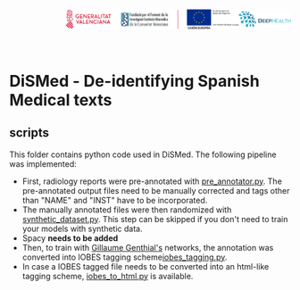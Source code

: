 <div class="clearfix" style="padding: 0px; padding-left: 100px; display: flex; flex-wrap: nowrap; justify-content: space-evenly; align-items:center">
<a href="http://bimcv.cipf.es/"><img src="https://github.com/BIMCV-CSUSP/DiSMed/blob/master/images/logoinst.png?raw=true"</a><a href="http://ceib.san.gva.es"></a><a href="https://deephealth-project.eu/"><img src="https://github.com/BIMCV-CSUSP/DiSMed/blob/master/images/DEEPHEALTH.png" width="200px" class="center-block" style=" display: inline-block;"></a></div>
<br></br>

# DiSMed - De-identifying Spanish Medical texts

## scripts

This folder contains python code used in DiSMed. The following pipeline was implemented:

* First, radiology reports were pre-annotated with [pre_annotator.py](https://github.com/BIMCV-CSUSP/DiSMed/blob/master/scripts/pre_annotator.py). The pre-annotated output files need to be manually corrected and tags other than "NAME" and "INST" have to be incorporated.
* The manually annotated files were then randomized with [synthetic_dataset.py](https://github.com/BIMCV-CSUSP/DiSMed/blob/master/scripts/synthetic_dataset.py). This step can be skipped if you don't need to train your models with synthetic data.
* Spacy **needs to be added**
* Then, to train with [Gillaume Genthial's](https://github.com/guillaumegenthial/tf_ner) networks, the annotation was converted into IOBES tagging scheme[iobes_tagging.py](https://github.com/BIMCV-CSUSP/DiSMed/blob/master/scripts/iobes_tagging.py).
* In case a IOBES tagged file needs to be converted into an html-like tagging scheme, [iobes_to_html.py](https://github.com/BIMCV-CSUSP/DiSMed/blob/master/scripts/iobes_to_html.py) is available.

